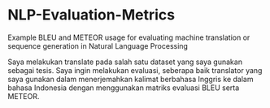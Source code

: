 # NLP-Evaluation-Metrics
Example BLEU and METEOR usage for evaluating machine translation or sequence generation in Natural Language Processing

Saya melakukan translate pada salah satu dataset yang saya gunakan sebagai tesis. Saya ingin melakukan evaluasi, seberapa baik translator yang saya gunakan dalam menerjemahkan kalimat berbahasa Inggris ke dalam bahasa Indonesia dengan menggunakan matriks evaluasi BLEU serta METEOR.
